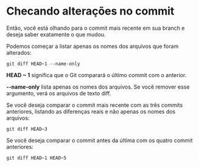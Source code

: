 # Checando alterações no commit

Então, você está olhando para o commit mais recente em sua branch e deseja saber exatamente o que mudou. 

Podemos começar a listar apenas os nomes dos arquivos que foram alterados:

`git diff HEAD~1 --name-only`

**HEAD ~ 1** significa que o Git comparará o último commit com o anterior.

**--name-only** lista apenas os nomes dos arquivos.  Se você remover esse argumento, verá os arquivos de texto diff.

Se você deseja comparar o commit mais recente com as três commits anteriores, listando as diferenças reais e não apenas os nomes dos arquivos:

`git diff HEAD~3`

Se você deseja comparar o commit antes da última com os quatro commit anteriores:

`git diff HEAD~1 HEAD~5`
